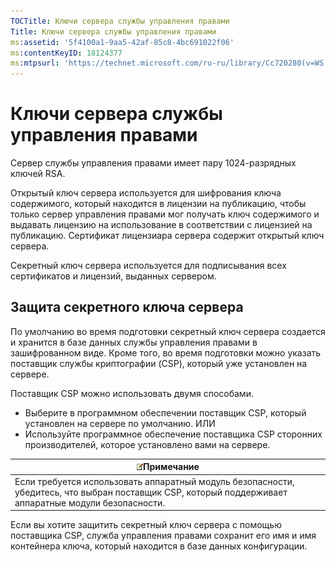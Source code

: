 ```yaml
---
TOCTitle: Ключи сервера службы управления правами
Title: Ключи сервера службы управления правами
ms:assetid: '5f4100a1-9aa5-42af-85c8-4bc691022f06'
ms:contentKeyID: 18124377
ms:mtpsurl: 'https://technet.microsoft.com/ru-ru/library/Cc720280(v=WS.10)'
---
```


Ключи сервера службы управления правами
=======================================

Сервер службы управления правами имеет пару 1024-разрядных ключей RSA.

Открытый ключ сервера используется для шифрования ключа содержимого, который находится в лицензии на публикацию, чтобы только сервер управления правами мог получать ключ содержимого и выдавать лицензию на использование в соответствии с лицензией на публикацию. Сертификат лицензиара сервера содержит открытый ключ сервера.

Секретный ключ сервера используется для подписывания всех сертификатов и лицензий, выданных сервером.

Защита секретного ключа сервера
-------------------------------

По умолчанию во время подготовки секретный ключ сервера создается и хранится в базе данных службы управления правами в зашифрованном виде. Кроме того, во время подготовки можно указать поставщик службы криптографии (CSP), который уже установлен на сервере.

Поставщик CSP можно использовать двумя способами.

-   Выберите в программном обеспечении поставщик CSP, который установлен на сервере по умолчанию.
    ИЛИ
-   Используйте программное обеспечение поставщика CSP сторонних производителей, которое установлено вами на сервере.

| ![](images/Cc720280.note(WS.10).gif)Примечание                                                                           |
|-------------------------------------------------------------------------------------------------------------------------------------------------------|
| Если требуется использовать аппаратный модуль безопасности, убедитесь, что выбран поставщик CSP, который поддерживает аппаратные модули безопасности. |

Если вы хотите защитить секретный ключ сервера с помощью поставщика CSP, служба управления правами сохранит его имя и имя контейнера ключа, который находится в базе данных конфигурации.
